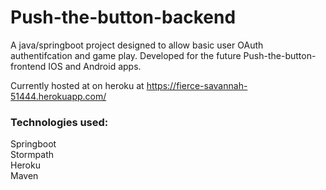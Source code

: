 # Push-the-button-backend
A java/springboot project designed to allow basic user OAuth authentifcation and game play.
Developed for the future Push-the-button-frontend IOS and Android apps.

Currently hosted at on heroku at
https://fierce-savannah-51444.herokuapp.com/

### Technologies used:
Springboot  
Stormpath  
Heroku  
Maven
